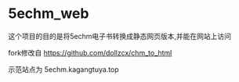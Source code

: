 # 5echm_web
这个项目的目的是将5echm电子书转换成静态网页版本,并能在网站上访问

fork修改自 https://github.com/dollzcx/chm_to_html

示范站点为 5echm.kagangtuya.top
